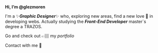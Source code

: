 **Hi, I’m @glezmoren**

I'm a ✨***Graphic Designer***✨ who, exploring new areas, find a new love 💖 in developing webs. Actually studying the ***Front-End Developer*** master`s degree a TRAZOS.

Go and check out 👉🏽 my *portfolio*

Contact with me 📩 



